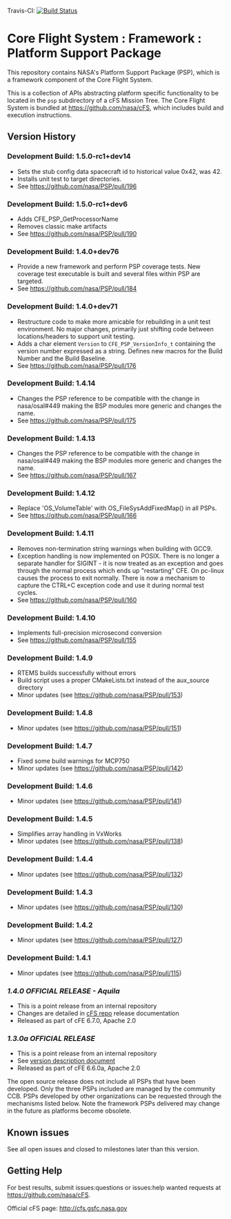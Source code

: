 Travis-CI: [![Build Status](https://travis-ci.com/nasa/PSP.svg)](https://travis-ci.com/nasa/PSP)

# Core Flight System : Framework : Platform Support Package

This repository contains NASA's Platform Support Package (PSP), which is a framework component of the Core Flight System.

This is a collection of APIs abstracting platform specific functionality to be located in the `psp` subdirectory of a cFS Mission Tree. The Core Flight System is bundled at <https://github.com/nasa/cFS>, which includes build and execution instructions.

## Version History

### Development Build: 1.5.0-rc1+dev14

- Sets the stub config data spacecraft id to historical value 0x42, was 42.
- Installs unit test to target directories.
- See <https://github.com/nasa/PSP/pull/196>

### Development Build: 1.5.0-rc1+dev6

- Adds CFE_PSP_GetProcessorName
- Removes classic make artifacts
- See <https://github.com/nasa/PSP/pull/190>

### Development Build: 1.4.0+dev76

- Provide a new framework and perform PSP coverage tests. New coverage test executable is built and several files within PSP are targeted.
- See <https://github.com/nasa/PSP/pull/184>
 
### Development Build: 1.4.0+dev71

- Restructure code to make more amicable for rebuilding in a unit test environment. No major changes, primarily just shifting code between locations/headers to support unit testing.
-  Adds a char element `Version` to `CFE_PSP_VersionInfo_t` containing the version number expressed as a string. Defines new macros for the Build Number and the Build Baseline.
- See <https://github.com/nasa/PSP/pull/176>

### Development Build: 1.4.14

- Changes the PSP reference to be compatible with the change in nasa/osal#449 making the BSP modules more generic and changes the name.
- See <https://github.com/nasa/PSP/pull/175>

### Development Build: 1.4.13

- Changes the PSP reference to be compatible with the change in nasa/osal#449 making the BSP modules more generic and changes the name.
- See <https://github.com/nasa/PSP/pull/167>

### Development Build: 1.4.12

- Replace 'OS_VolumeTable' with OS_FileSysAddFixedMap() in all PSPs.
- See <https://github.com/nasa/PSP/pull/166> 

### Development Build: 1.4.11

- Removes non-termination string warnings when building with GCC9.
- Exception handling is now implemented on POSIX. There is no longer a separate handler for SIGINT - it is now treated as an exception and goes through the normal process which ends up "restarting" CFE. On pc-linux causes the process to exit normally. There is now a mechanism to capture the CTRL+C exception code and use it during normal test cycles.
- See <https://github.com/nasa/PSP/pull/160>

### Development Build: 1.4.10

- Implements full-precision microsecond conversion
- See <https://github.com/nasa/PSP/pull/155>

### Development Build: 1.4.9

- RTEMS builds successfully without errors
- Build script uses a proper CMakeLists.txt instead of the aux_source directory
- Minor updates (see <https://github.com/nasa/PSP/pull/153>)

### Development Build: 1.4.8

- Minor updates (see <https://github.com/nasa/PSP/pull/151>)

### Development Build: 1.4.7

- Fixed some build warnings for MCP750
- Minor updates (see <https://github.com/nasa/PSP/pull/142>)

### Development Build: 1.4.6

- Minor updates (see <https://github.com/nasa/PSP/pull/141>)

### Development Build: 1.4.5

- Simplifies array handling in VxWorks
- Minor updates (see <https://github.com/nasa/PSP/pull/138>)

### Development Build: 1.4.4

- Minor updates (see <https://github.com/nasa/PSP/pull/132>)

### Development Build: 1.4.3

- Minor updates (see <https://github.com/nasa/PSP/pull/130>)

### Development Build: 1.4.2

- Minor updates (see <https://github.com/nasa/PSP/pull/127>)

### Development Build: 1.4.1

- Minor updates (see <https://github.com/nasa/PSP/pull/115>)

### **_1.4.0 OFFICIAL RELEASE - Aquila_**

- This is a point release from an internal repository
- Changes are detailed in [cFS repo](https://github.com/nasa/cFS) release documentation
- Released as part of cFE 6.7.0, Apache 2.0

### **_1.3.0a OFFICIAL RELEASE_**

- This is a point release from an internal repository
- See [version description document](https://github.com/nasa/PSP/blob/v1.3.0a/doc/PSP%201.3.0.0%20Version%20Description%20Document.pdf)
- Released as part of cFE 6.6.0a, Apache 2.0

The open source release does not include all PSPs that have been developed. Only the three PSPs included are managed by the community CCB. PSPs developed by other organizations can be requested through the mechanisms listed below. Note the framework PSPs delivered may change in the future as platforms become obsolete.

## Known issues

See all open issues and closed to milestones later than this version.

## Getting Help

For best results, submit issues:questions or issues:help wanted requests at <https://github.com/nasa/cFS>.

Official cFS page: <http://cfs.gsfc.nasa.gov>
